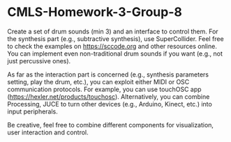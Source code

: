 # CMLS-Homework-3-Group-8

Create a set of drum sounds (min 3) and an interface to control them.
For the synthesis part (e.g., subtractive synthesis), use SuperCollider. Feel free to check the examples on https://sccode.org and other resources online. You can implement even non-traditional drum sounds if you want (e.g., not just percussive ones).

As far as the interaction part is concerned (e.g., synthesis parameters setting, play the drum, etc.), you can exploit either MIDI or OSC communication protocols. For example, you can use touchOSC app (https://hexler.net/products/touchosc). Alternatively, you can combine Processing, JUCE to turn other devices (e.g., Arduino, Kinect, etc.) into input peripherals.

Be creative, feel free to combine different components for visualization, user interaction and control.
